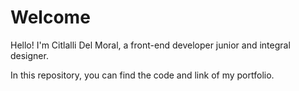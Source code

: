 # Welcome

Hello! I'm Citlalli Del Moral, a front-end developer junior and integral designer.

In this repository, you can find the code and link of my portfolio.
